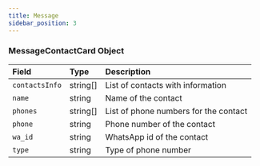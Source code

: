 ```yaml
---
title: Message
sidebar_position: 3
---
```


### MessageContactCard Object

| Field       | Type   | Description                                          |
| :---------- | :----- | :--------------------------------------------------- |
| `contactsInfo` | string[] | List of contacts with information   |
| `name`      | string | Name of the contact                     |
| `phones`      | string[] | List of phone numbers for the contact                     |
| `phone`      | string | Phone number of the contact                     |
| `wa_id`      | string | WhatsApp id of the contact                     |
| `type`      | string | Type of phone number                     |
